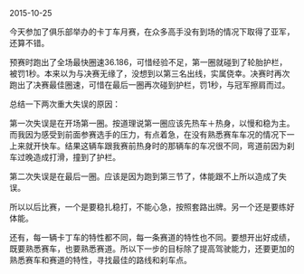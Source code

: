 2015-10-25

今天参加了俱乐部举办的卡丁车月赛，在众多高手没有到场的情况下取得了亚军，还算不错。

预赛时跑出了全场最快圈速36.186，可惜经验不足，第一圈就碰到了轮胎护栏，被罚1秒。本来以为与决赛无缘了，没想到以第三名出线，实属侥幸。决赛时再次跑出了决赛最佳圈速，可惜在最后一圈再次碰到护栏，罚1秒，与冠军擦肩而过。

总结一下两次重大失误的原因：

第一次失误是在开场第一圈。按道理说第一圈应该先热车＋热身，以慢和稳为主。而我因为感受到前面参赛选手的压力，有点着急，在没有熟悉赛车车况的情况下一上来就开快车。结果这辆车跟我赛前热身时的那辆车的车况很不同，弯道前因为刹车过晚造成打滑，撞到了护栏。

第二次失误是在最后一圈。应该是因为跑到第三节了，体能跟不上所以造成了失误。

所以以后比赛，一个是要稳扎稳打，不能心急，按照套路出牌。另一个还是要练好体能。

还有，每一辆卡丁车的特性都不同，每一条赛道的特性也不同。要想开出好成绩，既要熟悉赛车，也要熟悉赛道。所以下一步的目标除了提高驾驶能力，还要更加的熟悉赛车和赛道的特性，寻找最佳的路线和刹车点。
